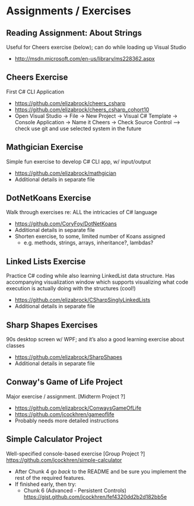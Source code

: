 # Assignments / Exercises

## Reading Assignment: About Strings
Useful for Cheers exercise (below); can do while loading up Visual Studio
*	http://msdn.microsoft.com/en-us/library/ms228362.aspx

## Cheers Exercise
First C# CLI Application
* https://github.com/elizabrock/cheers_csharp
* https://github.com/elizabrock/cheers_csharp_cohort10
* Open Visual Studio → File → New Project → Visual C# Template → Console Application → Name it Cheers → Check Source Control --> check use git and use selected system in the future

## Mathgician Exercise
Simple fun exercise to develop C# CLI app, w/ input/output
* https://github.com/elizabrock/mathgician
* Additional details in separate file

## DotNetKoans Exercise
Walk through exercises re: ALL the intricacies of C# language
* https://github.com/CoryFoy/DotNetKoans
* Additional details in separate file
* Shorten exercise, to some, limited number of Koans assigned
  * e.g. methods, strings, arrays, inheritance?, lambdas?

## Linked Lists Exercise
Practice C# coding while also learning LinkedList data structure.  Has accompanying visualization window which supports visualizing what code execution is actually doing with the structures (cool!)
* https://github.com/elizabrock/CSharpSinglyLinkedLists
* Additional details in separate file

## Sharp Shapes Exercises
90s desktop screen w/ WPF; and it’s also a good learning exercise about classes
* https://github.com/elizabrock/SharpShapes
* Additional details in separate file

## Conway's Game of Life Project
Major exercise / assignment. [Midterm Project ?]
* https://github.com/elizabrock/ConwaysGameOfLife
* https://github.com/jcockhren/gameoflife
* Probably needs more detailed instructions

## Simple Calculator Project
Well-specified console-based exercise [Group Project ?]
https://github.com/jcockhren/simple-calculator
* After Chunk 4 go ​*back*​ to the README and be sure you implement the rest of the required features.  
* If finished early, then try:
  * Chunk 6 (Advanced - Persistent Controls) https://gist.github.com/jcockhren/fef4320dd2b2d182bb5e

